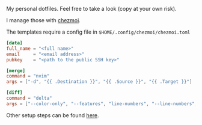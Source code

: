 My personal dotfiles. Feel free to take a look (copy at your own risk).

I manage those with [chezmoi](https://github.com/twpayne/chezmoi).

The templates require a config file in `$HOME/.config/chezmoi/chezmoi.toml`
```toml
[data]
full_name = "<full name>"
email     = "<email address>"
pubkey    = "<path to the public SSH key>"

[merge]
command = "nvim"
args = ["-d", "{{ .Destination }}", "{{ .Source }}", "{{ .Target }}"]

[diff]
command = "delta"
args = ["--color-only", "--features", "line-numbers", "--line-numbers", "--paging", "never"]
```

Other setup steps can be found [here](setup_linux.md).
